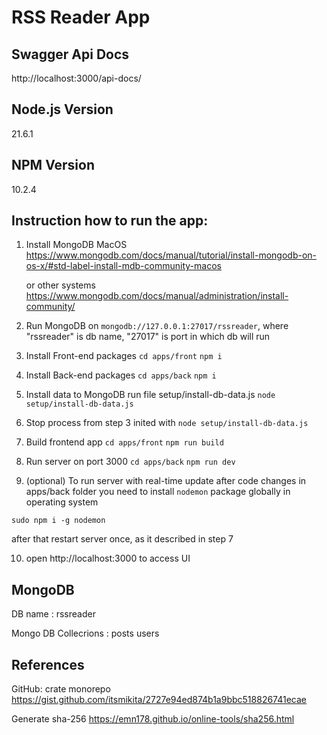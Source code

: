 # RSS Reader App

## Swagger Api Docs
http://localhost:3000/api-docs/

## Node.js Version
  21.6.1

## NPM Version
  10.2.4


## Instruction how to run the app:

1) Install MongoDB
    MacOS
    https://www.mongodb.com/docs/manual/tutorial/install-mongodb-on-os-x/#std-label-install-mdb-community-macos

    or other systems
    https://www.mongodb.com/docs/manual/administration/install-community/

2) Run MongoDB on `mongodb://127.0.0.1:27017/rssreader`,
    where "rssreader" is db name, "27017" is port in which db will run

3) Install Front-end packages
  `cd apps/front`
  `npm i`

4) Install Back-end packages
  `cd apps/back`
  `npm i`

5) Install data to MongoDB
  run file setup/install-db-data.js 
  `node setup/install-db-data.js`

6) Stop process from step 3 inited with `node setup/install-db-data.js`

7) Build frontend app
  `cd apps/front`
  `npm run build`

8) Run server on port 3000
  `cd apps/back`
  `npm run dev`

9) (optional) To run server with real-time update after code changes in apps/back folder
  you need to install `nodemon` package globally in operating system

  `sudo npm i -g nodemon`

  after that restart server once, as it described in step 7

10) open http://localhost:3000 to access UI


## MongoDB

DB name : rssreader

Mongo DB Collecrions : 
  posts
  users


## References

GitHub: crate monorepo
https://gist.github.com/itsmikita/2727e94ed874b1a9bbc518826741ecae 


Generate sha-256
https://emn178.github.io/online-tools/sha256.html
